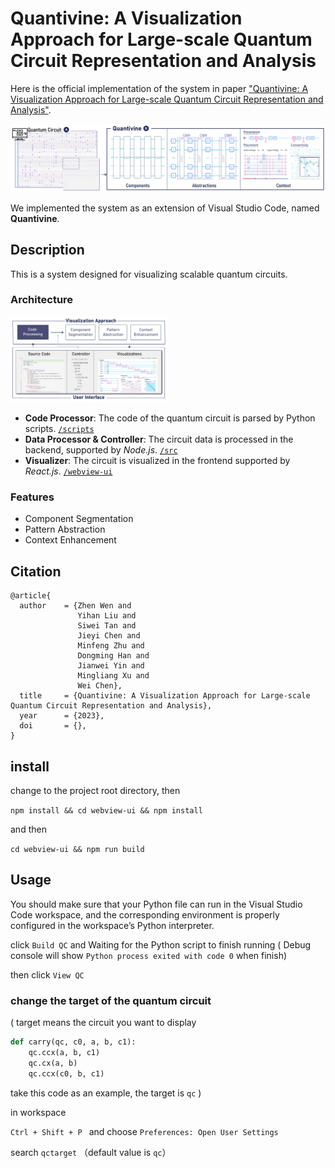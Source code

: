 # Quantivine: A Visualization Approach for Large-scale Quantum Circuit Representation and Analysis

Here is the official implementation of the system in paper ["Quantivine: A Visualization Approach for Large-scale Quantum Circuit Representation and Analysis"]().

![features](./images/features.png)

We implemented the system as an extension of Visual Studio Code, named **Quantivine**.

## Description
This is a system designed for visualizing scalable quantum circuits.

### Architecture
<img src="./images/system-overview.png" width = "50%" alt="system-overview" align=center/>

- **Code Processor**: The code of the quantum circuit is parsed by Python scripts. [`/scripts`]()
- **Data Processor & Controller**: The circuit data is processed in the backend, supported by *Node.js*. [`/src`]()
- **Visualizer**: The circuit is visualized in the frontend supported by *React.js*. [`/webview-ui`]()

### Features

- Component Segmentation
- Pattern Abstraction
- Context Enhancement

## Citation
```
@article{
  author    = {Zhen Wen and
               Yihan Liu and
               Siwei Tan and
               Jieyi Chen and
               Minfeng Zhu and
               Dongming Han and
               Jianwei Yin and
               Mingliang Xu and
               Wei Chen},
  title     = {Quantivine: A Visualization Approach for Large-scale Quantum Circuit Representation and Analysis},
  year      = {2023},
  doi       = {},
}
```

## install

change to the project root directory, then

`npm install && cd webview-ui && npm install`

and then 

`cd webview-ui && npm run build`

## Usage

You should make sure that your Python file can run in the Visual Studio Code workspace,  and  the corresponding environment is properly configured in the workspace’s Python interpreter.

click `Build QC` and Waiting for the Python script to finish running ( Debug console will show `Python process exited with code 0` when finish)

then click `View QC`

### change the target of the quantum circuit

( target means the circuit you want to display

```python
def carry(qc, c0, a, b, c1):
    qc.ccx(a, b, c1)
    qc.cx(a, b)
    qc.ccx(c0, b, c1)
```

take this code as an example, the target is `qc` )

in workspace

`Ctrl + Shift + P ` and choose `Preferences: Open User Settings` 

search `qctarget` （default value is `qc`）